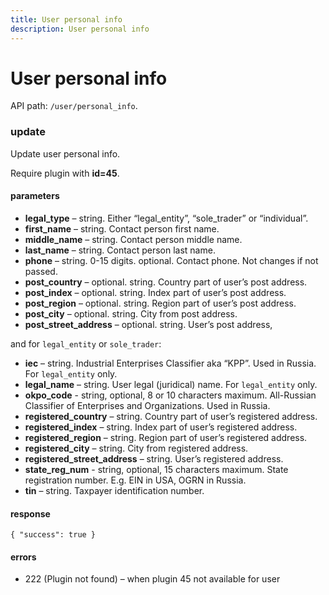 ```yaml
---
title: User personal info
description: User personal info
---
```


# User personal info

API path: `/user/personal_info`.

### update

Update user personal info.

Require plugin with **id=45**.

#### parameters

*   **legal_type** – string. Either “legal\_entity”, “sole\_trader” or “individual”.
*   **first_name** – string. Contact person first name.
*   **middle_name** – string. Contact person middle name.
*   **last_name** – string. Contact person last name.
*   **phone** – string. 0-15 digits. optional. Contact phone. Not changes if not passed.
*   **post_country** – optional. string. Country part of user’s post address.
*   **post_index** – optional. string. Index part of user’s post address.
*   **post_region** – optional. string. Region part of user’s post address.
*   **post_city** – optional. string. City from post address.
*   **post\_street\_address** – optional. string. User’s post address,

and for `legal_entity` or `sole_trader`:

*   **iec** – string. Industrial Enterprises Classifier aka “KPP”. Used in Russia. For `legal_entity` only.
*   **legal_name** – string. User legal (juridical) name. For `legal_entity` only.
*   **okpo_code** - string, optional, 8 or 10 characters maximum. All-Russian Classifier of Enterprises and Organizations. Used in Russia.
*   **registered_country** – string. Country part of user’s registered address.
*   **registered_index** – string. Index part of user’s registered address.
*   **registered_region** – string. Region part of user’s registered address.
*   **registered_city** – string. City from registered address.
*   **registered\_street\_address** – string. User’s registered address.
*   **state_reg_num** - string, optional, 15 characters maximum. State registration number. E.g. EIN in USA, OGRN in Russia.
*   **tin** – string. Taxpayer identification number.


#### response

```json5
{ "success": true }
```

#### errors

*   222 (Plugin not found) – when plugin 45 not available for user
